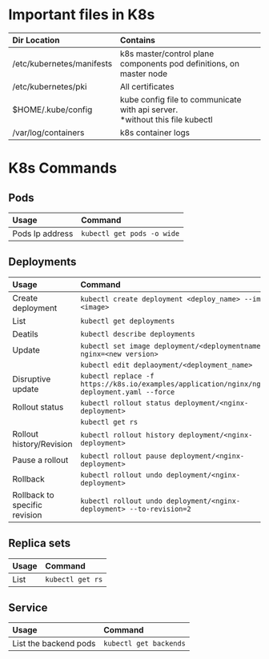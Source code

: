 # Important files in K8s

| Dir Location | Contains |
| :----------- | :------- |
| /etc/kubernetes/manifests | k8s master/control plane components pod definitions, on master node |
| /etc/kubernetes/pki | All certificates |
| $HOME/.kube/config | kube config file to communicate with api server.<br/> *without this file kubectl | can't communicate with api server*  
| /var/log/containers | k8s container logs |

# K8s Commands
## Pods
Usage | Command
:---- | :------
Pods Ip address | `kubectl get pods -o wide`

## Deployments
Usage | Command
:---- | :------
Create deployment | `kubectl create deployment <deploy_name> --image=<image>`
List | `kubectl get deployments`
Deatils | `kubectl describe deployments`
Update | `kubectl set image deployment/<deploymentname> nginx=<new version> `
|      | `kubectl edit deplaoyment/<deployment_name>`
Disruptive update | `kubectl replace -f https://k8s.io/examples/application/nginx/nginx-deployment.yaml --force`
Rollout status | `kubectl rollout status deployment/<nginx-deployment>`
|              | `kubectl get rs`
Rollout history/Revision | `kubectl rollout history deployment/<nginx-deployment>`
Pause a rollout | `kubectl rollout pause deployment/<nginx-deployment>`
Rollback | `kubectl rollout undo deployment/<nginx-deployment>`
Rollback to specific revision | `kubectl rollout undo deployment/<nginx-deployment> --to-revision=2`

## Replica sets
Usage | Command
:---- | :------
List | `kubectl get rs`

## Service
Usage | Command
:---- | :------
List the backend pods | `kubectl get backends`